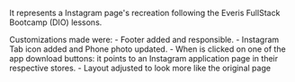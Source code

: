 It represents a Instagram page's recreation following the Everis FullStack Bootcamp (DIO) lessons.

Customizations made were:
	- Footer added and responsible.
	- Instagram Tab icon added and Phone photo updated.
	- When is clicked on one of the app download buttons: it points to an Instagram application page in their respective stores.
	- Layout adjusted to look more like the original page
